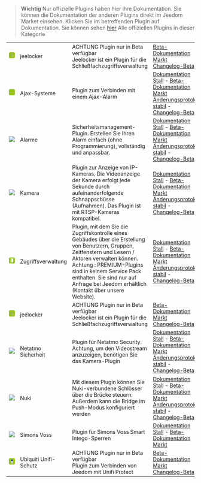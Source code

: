 
>**Wichtig**
>Nur offizielle Plugins haben hier ihre Dokumentation. Sie können die Dokumentation der anderen Plugins direkt im Jeedom Market einsehen. Klicken Sie im betreffenden Plugin auf Dokumentation.
>Sie können sehen [hier](https://market.jeedom.com/index.php?v=d&p=market&type=plugin&categorie=security) Alle offiziellen Plugins in dieser Kategorie


| | | | |
|--- | --- | --- | ---|
|<img src="Jeelocker/beta/Jeelocker_icon.png" class="pluginLogo" width="100" />|jeelocker|ACHTUNG Plugin nur in Beta verfügbar<br/>Jeelocker ist ein Plugin für die Schließfachzugriffsverwaltung|[Beta-Dokumentation](Jeelocker/beta/index.md)<br/>[Markt](https://market.jeedom.com/index.php?v=d&p=market_display&id=4237)<br/>[Changelog-Beta](Jeelocker/beta/changelog.md)|
|<img src="ajaxSystem/ajaxSystem_icon.png" class="pluginLogo" width="100" />|Ajax-Systeme|Plugin zum Verbinden mit einem Ajax-Alarm|[Dokumentation Stall](ajaxSystem/index.md) - [Beta-Dokumentation](ajaxSystem/beta/index.md)<br/>[Markt](https://market.jeedom.com/index.php?v=d&p=market_display&id=4150)<br/>[Änderungsprotokoll stabil](ajaxSystem/changelog.md) - [Changelog-Beta](ajaxSystem/beta/changelog.md)|
|<img src="alarm/alarm_icon.png" class="pluginLogo" width="100" />|Alarme|Sicherheitsmanagement-Plugin. Erstellen Sie Ihren Alarm einfach (ohne Programmierung), vollständig und anpassbar.|[Dokumentation Stall](alarm/index.md) - [Beta-Dokumentation](alarm/beta/index.md)<br/>[Markt](https://market.jeedom.com/index.php?v=d&p=market_display&id=26)<br/>[Änderungsprotokoll stabil](alarm/changelog.md) - [Changelog-Beta](alarm/beta/changelog.md)|
|<img src="camera/camera_icon.png" class="pluginLogo" width="100" />|Kamera|Plugin zur Anzeige von IP-Kameras. Die Videoanzeige der Kamera erfolgt jede Sekunde durch aufeinanderfolgende Schnappschüsse (Aufnahmen). Das Plugin ist mit RTSP-Kameras kompatibel.|[Dokumentation Stall](camera/index.md) - [Beta-Dokumentation](camera/beta/index.md)<br/>[Markt](https://market.jeedom.com/index.php?v=d&p=market_display&id=70)<br/>[Änderungsprotokoll stabil](camera/changelog.md) - [Changelog-Beta](camera/beta/changelog.md)|
|<img src="gestAccess/gestAccess_icon.png" class="pluginLogo" width="100" />|Zugriffsverwaltung|Plugin, mit dem Sie die Zugriffskontrolle eines Gebäudes über die Erstellung von Benutzern, Gruppen, Zeitfenstern und Lesern / Aktoren verwalten können. Achtung : PREMIUM-Plugins sind in keinem Service Pack enthalten. Sie sind nur auf Anfrage bei Jeedom erhältlich (Kontakt über unsere Website).|[Dokumentation Stall](gestAccess/index.md) - [Beta-Dokumentation](gestAccess/beta/index.md)<br/>[Markt](https://market.jeedom.com/index.php?v=d&p=market_display&id=3686)<br/>[Änderungsprotokoll stabil](gestAccess/changelog.md) - [Changelog-Beta](gestAccess/beta/changelog.md)|
|<img src="jeelocker/beta/jeelocker_icon.png" class="pluginLogo" width="100" />|jeelocker|ACHTUNG Plugin nur in Beta verfügbar<br/>Jeelocker ist ein Plugin für die Schließfachzugriffsverwaltung|[Beta-Dokumentation](jeelocker/beta/index.md)<br/>[Markt](https://market.jeedom.com/index.php?v=d&p=market_display&id=4238)<br/>[Changelog-Beta](jeelocker/beta/changelog.md)|
|<img src="netatmoWelcome/netatmoWelcome_icon.png" class="pluginLogo" width="100" />|Netatmo Sicherheit|Plugin für Netatmo Security. Achtung, um den Videostream anzuzeigen, benötigen Sie das Kamera-Plugin|[Dokumentation Stall](netatmoWelcome/index.md) - [Beta-Dokumentation](netatmoWelcome/beta/index.md)<br/>[Markt](https://market.jeedom.com/index.php?v=d&p=market_display&id=1967)<br/>[Änderungsprotokoll stabil](netatmoWelcome/changelog.md) - [Changelog-Beta](netatmoWelcome/beta/changelog.md)|
|<img src="nuki/nuki_icon.png" class="pluginLogo" width="100" />|Nuki|Mit diesem Plugin können Sie Nuki-verbundene Schlösser über die Brücke steuern. Außerdem kann die Bridge im Push-Modus konfiguriert werden|[Dokumentation Stall](nuki/index.md) - [Beta-Dokumentation](nuki/beta/index.md)<br/>[Markt](https://market.jeedom.com/index.php?v=d&p=market_display&id=2819)<br/>[Änderungsprotokoll stabil](nuki/changelog.md) - [Changelog-Beta](nuki/beta/changelog.md)|
|<img src="simonsvoss/simonsvoss_icon.png" class="pluginLogo" width="100" />|Simons Voss|Plugin für Simons Voss Smart Intego-Sperren|[Dokumentation Stall](simonsvoss/index.md) - [Beta-Dokumentation](simonsvoss/beta/index.md)<br/>[Markt](https://market.jeedom.com/index.php?v=d&p=market_display&id=3906)|
|<img src="unifiprotect/beta/unifiprotect_icon.png" class="pluginLogo" width="100" />|Ubiquiti Unifi-Schutz|ACHTUNG Plugin nur in Beta verfügbar<br/>Plugin zum Verbinden von Jeedom mit Unifi Protect|[Beta-Dokumentation](unifiprotect/beta/index.md)<br/>[Markt](https://market.jeedom.com/index.php?v=d&p=market_display&id=4188)<br/>[Changelog-Beta](unifiprotect/beta/changelog.md)|
